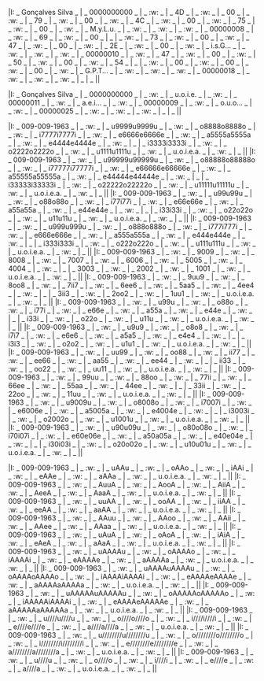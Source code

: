 |I: _ Gonçalves Silva _ | _ 0000000000 _ | _ :w: _ | _ 4D _ | _ :w: _ | _ 00 _ | _ :w: _ | _ 79 _ | _ :w: _ | _ 00 _ | _ :w: _ | _ 4C _ | _ :w: _ | _ 00 _ | _ :w: _ | _ 75 _ | _ :w: _ | _ 00 _ | _ :w: _ | _ M.y.L.u. _ | _ :w: _ | _ :w: _ | _ :w: _ | _ 00000008 _ | _ :w: _ | _ 69 _ | _ :w: _ | _ 00 _ | _ | _ :w: _ | _ 73 _ | _ :w: _ | _ 00 _ | _ :w: _ | _ 47 _ | _ :w: _ | _ 00 _ | _ :w: _ | _ 2E _ | _ :w: _ | _ 00 _ | _ :w: _ | _ i.s.G... _ | _ :w: _ | _ :w: _ | _ :w: _ | _ 00000010 _ | _ :w: _ | _ 47 _ | _ :w: _ | _ 00 _ | _ :w: _ | _ 50 _ | _ :w: _ | _ 00 _ | _ :w: _ | _ 54 _ | _ | _ :w: _ | _ 00 _ | _ :w: _ | _ 00 _ | _ :w: _ | _ 00 _ | _ :w: _ | _ G.P.T... _ | _ :w: _ | _ :w: _ | _ :w: _ | _ 00000018 _ | _ :w: _ | _ :w: _ | _ :w: _ | _ | _ ||


|I: _ Gonçalves Silva _ | _ 0000000000 _ | _  :w: _ | _ u.o.i.e. _ | _ :w: _ | _ 00000011 _ | _ :w: _ | _ a.e.i... _ | _ :w: _ | _ 00000009 _ | _ :w: _ | _ o.u.o... _ | _ :w: _ | _ 00000025 _ | _ :w: _ | _ :w: _ | _ :w: _ | _ | _ ||

|I: _ 009-009-1963 _ | _ :w: _ | _ u9999u9999u _ | _ :w: _ | _ o8888o8888o _ | _ :w: _ | _ i7777i7777i _ | _ :w: _ | _ e6666e6666e _ | _ :w: _ | _ a5555a5555a _ | _ :w: _ | _ e4444e4444e _ | _ :w: _ | _ | _ i3333i3333i _ | _ :w: _ | _ o2222o2222o _ | _ :w: _ | _ u1111u1111u _ | _ :w: _ | _ u.o.i.e.a. _ | _ :w: _ | _ ||
|I: _ 009-009-1963 _ | _ :w: _ | _ u99999u99999u _ | _ :w: _ | _ o88888o88888o _ | _ :w: _ | _ i77777i77777i _ | _ :w: _ | _ e66666e66666e _ | _ :w: _ | _ a55555a55555a _ | _ :w: _ | _ e44444e44444e _ | _ :w: _ | _ | _ i33333i33333i _ | _ :w: _ | _ o22222o22222o _ | _ :w: _ | _ u11111u11111u _ | _ :w: _ | _ u.o.i.e.a. _ | _ :w: _ | _ ||
|I: _ 009-009-1963 _ | _ :w: _ | _ u99u99u _ | _ :w: _ | _ o88o88o _ | _ :w: _ | _ i77i77i _ | _ :w: _ | _ e66e66e _ | _ :w: _ | _ a55a55a _ | _ :w: _ | _ e44e44e _ | _ :w: _ | _ | _ i33i33i _ | _ :w: _ | _ o22o22o _ | _ :w: _ | _ u11u11u _ | _ :w: _ | _ u.o.i.e.a. _ | _ :w: _ | _ ||
|I: _ 009-009-1963 _ | _ :w: _ | _ u999u999u _ | _ :w: _ | _ o888o888o _ | _ :w: _ | _ i777i777i _ | _ :w: _ | _ e666e666e _ | _ :w: _ | _ a555a555a _ | _ :w: _ | _ e444e444e _ | _ :w: _ | _ | _ i333i333i _ | _ :w: _ | _ o222o222o _ | _ :w: _ | _ u111u111u _ | _ :w: _ | _ u.o.i.e.a. _ | _ :w: _ | _ ||
|I: _ 009-009-1963 _ | _ :w: _ | _ 9009 _ | _ :w: _ | _ 8008 _ | _ :w: _ | _ 7007 _ | _ :w: _ | _ 6006 _ | _ :w: _ | _ 5005 _ | _ :w: _ | _ 4004 _ | _ :w: _ | _ | _ 3003 _ | _ :w: _ | _ 2002 _ | _ :w: _ | _ 1001 _ | _ :w: _ | _ u.o.i.e.a. _ | _ :w: _ | _ ||
|I: _ 009-009-1963 _ | _ :w: _ | _ 9uu9 _ | _ :w: _ | _ 8oo8 _ | _ :w: _ | _ 7ii7 _ | _ :w: _ | _ 6ee6 _ | _ :w: _ | _ 5aa5 _ | _ :w: _ | _ 4ee4 _ | _ :w: _ | _ | _ 3ii3 _ | _ :w: _ | _ 2oo2 _ | _ :w: _ | _ 1uu1 _ | _ :w: _ | _ u.o.i.e.a. _ | _ :w: _ | _ ||
|I: _ 009-009-1963 _ | _ :w: _ | _ u99u _ | _ :w: _ | _ o88o _ | _ :w: _ | _ i77i _ | _ :w: _ | _ e66e _ | _ :w: _ | _ a55a _ | _ :w: _ | _ e44e _ | _ :w: _ | _ | _ i33i _ | _ :w: _ | _ o22o _ | _ :w: _ | _ u11u _ | _ :w: _ | _ u.o.i.e.a. _ | _ :w: _ | _ ||
|I: _ 009-009-1963 _ | _ :w: _ | _ u9u9 _ | _ :w: _ | _ o8o8 _ | _ :w: _ | _ i7i7 _ | _ :w: _ | _ e6e6 _ | _ :w: _ | _ a5a5 _ | _ :w: _ | _ e4e4 _ | _ :w: _ | _ | _ i3i3 _ | _ :w: _ | _ o2o2 _ | _ :w: _ | _ u1u1 _ | _ :w: _ | _ u.o.i.e.a. _ | _ :w: _ | _ ||
|I: _ 009-009-1963 _ | _ :w: _ | _ uu99 _ | _ :w: _ | _ oo88 _ | _ :w: _ | _ ii77 _ | _ :w: _ | _ ee66 _ | _ :w: _ | _ aa55 _ | _ :w: _ | _ ee44 _ | _ :w: _ | _ | _ ii33 _ | _ :w: _ | _ oo22 _ | _ :w: _ | _ uu11 _ | _ :w: _ | _ u.o.i.e.a. _ | _ :w: _ | _ ||
|I: _ 009-009-1963 _ | _ :w: _ | _ 99uu _ | _ :w: _ | _ 88oo _ | _ :w: _ | _ 77ii _ | _ :w: _ | _ 66ee _ | _ :w: _ | _ 55aa _ | _ :w: _ | _ 44ee _ | _ :w: _ | _ | _ 33ii _ | _ :w: _ | _ 22oo _ | _ :w: _ | _ 11uu _ | _ :w: _ | _ u.o.i.e.a. _ | _ :w: _ | _ ||
|I: _ 009-009-1963 _ | _ :w: _ | _ u9009u _ | _ :w: _ | _ o8008o _ | _ :w: _ | _ i7007i _ | _ :w: _ | _ e6006e _ | _ :w: _ | _ a5005a _ | _ :w: _ | _ e4004e _ | _ :w: _ | _ | _ i3003i _ | _ :w: _ | _ o2002o _ | _ :w: _ | _ u1001u _ | _ :w: _ | _ u.o.i.e.a. _ | _ :w: _ | _ ||
|I: _ 009-009-1963 _ | _ :w: _ | _ u90u09u _ | _ :w: _ | _ o80o08o _ | _ :w: _ | _ i70i07i _ | _ :w: _ | _ e60e06e _ | _ :w: _ | _ a50a05a _ | _ :w: _ | _ e40e04e _ | _ :w: _ | _ | _ i30i03i _ | _ :w: _ | _ o20o02o _ | _ :w: _ | _ u10u01u _ | _ :w: _ | _ u.o.i.e.a. _ | _ :w: _ | _ ||

|I: _ 009-009-1963 _ | _ :w: _ | _ uAAu _ | _ :w: _ | _ oAAo _ | _ :w: _ | _ iAAi _ | _ :w: _ | _ eAAe _ | _ :w: _ | _ aAAa _ | _ :w: _ | _ u.o.i.e.a. _ | _ :w: _ | _ ||
|I: _ 009-009-1963 _ | _ :w: _ | _ AuuA _ | _ :w: _ | _ AooA _ | _ :w: _ | _ AiiA _ | _ :w: _ | _ AeeA _ | _ :w: _ | _ AaaA _ | _ :w: _ | _ u.o.i.e.a. _ | _ :w: _ | _ ||
|I: _ 009-009-1963 _ | _ :w: _ | _ uuAA _ | _ :w: _ | _ ooAA _ | _ :w: _ | _ iiAA _ | _ :w: _ | _ eeAA _ | _ :w: _ | _ aaAA _ | _ :w: _ | _ u.o.i.e.a. _ | _ :w: _ | _ ||
|I: _ 009-009-1963 _ | _ :w: _ | _ AAuu _ | _ :w: _ | _ AAoo _ | _ :w: _ | _ AAii _ | _ :w: _ | _ AAee _ | _ :w: _ | _ AAaa _ | _ :w: _ | _ u.o.i.e.a. _ | _ :w: _ | _ ||
|I: _ 009-009-1963 _ | _ :w: _ | _ uAuA _ | _ :w: _ | _ oAoA _ | _ :w: _ | _ iAiA _ | _ :w: _ | _ eAeA _ | _ :w: _ | _ aAaA _ | _ :w: _ | _ u.o.i.e.a. _ | _ :w: _ | _ ||
|I: _ 009-009-1963 _ | _ :w: _ | _ uAAAAu _ | _ :w: _ | _ oAAAAo _ | _ :w: _ | _ iAAAAi _ | _ :w: _ | _ eAAAAe _ | _ :w: _ | _ aAAAAa _ | _ :w: _ | _ u.o.i.e.a. _ | _ :w: _ | _ ||
|I: _ 009-009-1963 _ | _ :w: _ | _ uAAAAuAAAAu _ | _ :w: _ | _ oAAAAoAAAAo _ | _ :w: _ | _ iAAAAiAAAAi _ | _ :w: _ | _ eAAAAeAAAAe _ | _ :w: _ | _ aAAAAaAAAAa _ | _ :w: _ | _ u.o.i.e.a. _ | _ :w: _ | _ ||
|I: _ 009-009-1963 _ | _ :w: _ | _ uAAAAAuAAAAAu _ | _ :w: _ | _ oAAAAAoAAAAAo _ | _ :w: _ | _ iAAAAAiAAAAi _ | _ :w: _ | _ eAAAAeAAAAAe _ | _ :w: _ | _ aAAAAAaAAAAAa _ | _ :w: _ | _ u.o.i.e.a. _ | _ :w: _ | _ ||
|I: _ 009-009-1963 _ | _ :w: _ | _ u////u////u _ | _ :w: _ | _ o////o////o _ | _ :w: _ | _ i////i////i _ | _ :w: _ | _ e////e////e _ | _ :w: _ | _ a////a////a _ | _ :w: _ | _ u.o.i.e.a. _ | _ :w: _ | _ ||
|I: _ 009-009-1963 _ | _ :w: _ | _ u////////u////////u _ | _ :w: _ | _ o////////o////////o _ | _ :w: _ | _ i////////i////////i _ | _ :w: _ | _ e////////e////////e _ | _ :w: _ | _ a////////a////////a _ | _ :w: _ | _ u.o.i.e.a. _ | _ :w: _ | _ ||
|I: _ 009-009-1963 _ | _ :w: _ | _ u////u _ | _ :w: _ | _ o////o _ | _ :w: _ | _ i////i _ | _ :w: _ | _ e////e _ | _ :w: _ | _ a////a _ | _ :w: _ | _ u.o.i.e.a. _ | _ :w: _ | _ ||